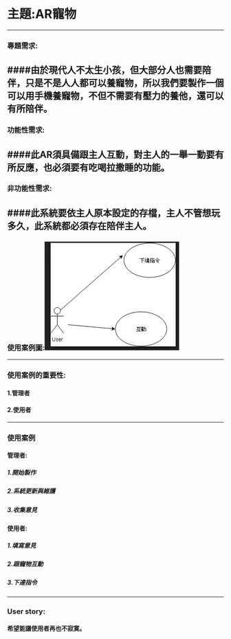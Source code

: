 # 主題:AR寵物
---
### 專題需求:
####由於現代人不太生小孩，但大部分人也需要陪伴，只是不是人人都可以養寵物，所以我們要製作一個可以用手機養寵物，不但不需要有壓力的養他，還可以有所陪伴。
---
### 功能性需求:
####此AR須具備跟主人互動，對主人的一舉一動要有所反應，也必須要有吃喝拉撒睡的功能。
---
### 非功能性需求:
####此系統要依主人原本設定的存檔，主人不管想玩多久，此系統都必須存在陪伴主人。
---
### 使用案例圖:![team](71066805_385976552076141_327737297816518656_n.jpg)
---
### 使用案例的重要性:
#### 1.管理者
#### 2.使用者
---
### 使用案例
#### 管理者:
##### 1.開始製作
##### 2.系統更新與維護
##### 3.收集意見
#### 使用者:
##### 1.填寫意見
##### 2.跟寵物互動
##### 3.下達指令
---
### User story:
#### 希望能讓使用者再也不寂寞。
